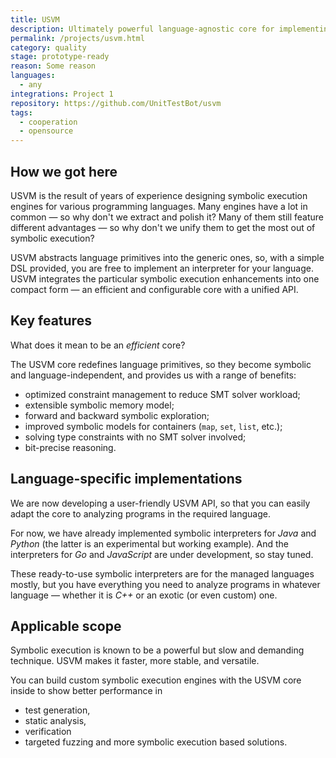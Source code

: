 ```yaml
---
title: USVM
description: Ultimately powerful language-agnostic core for implementing custom symbolic execution based products.
permalink: /projects/usvm.html
category: quality
stage: prototype-ready
reason: Some reason
languages:
  - any
integrations: Project 1
repository: https://github.com/UnitTestBot/usvm
tags:
  - cooperation
  - opensource
---
```


## How we got here

USVM is the result of years of experience designing symbolic execution engines for various programming languages. Many
engines have a lot in common — so why don't we extract and polish it? Many of them still feature different advantages
— so why don't we unify them to get the most out of symbolic execution?

USVM abstracts language primitives into the generic ones, so, with a simple DSL provided, you are free to implement an
interpreter for your language. USVM integrates the particular symbolic execution enhancements into one compact form
— an
efficient and configurable
core with a unified API.

## Key features

What does it mean to be an _efficient_ core?

The USVM core redefines language primitives, so they become symbolic and language-independent, and provides us
with a range of benefits:
* optimized constraint management to reduce SMT solver workload;
* extensible symbolic memory model;
* forward and backward symbolic exploration;
* improved symbolic models for containers (`map`, `set`, `list`, etc.);
* solving type constraints with no SMT solver involved;
* bit-precise reasoning.

## Language-specific implementations

We are now developing a user-friendly USVM API, so that you can easily adapt the core to analyzing programs
in the required language.

For now, we have already implemented symbolic interpreters for _Java_ and _Python_ (the latter is an experimental but
working example). And the interpreters for _Go_ and _JavaScript_ are under development, so stay tuned.

These ready-to-use symbolic interpreters are for the managed languages mostly, but you have everything you need to
analyze programs in whatever language — whether it is _C++_ or an exotic (or even custom) one.

## Applicable scope

Symbolic execution is known to be a powerful but slow and demanding technique. USVM makes it faster, more stable, and
versatile.

You can build custom symbolic execution engines with the USVM core inside to show better performance in
* test generation,
* static analysis,
* verification
* targeted fuzzing and more symbolic execution based solutions.
